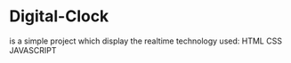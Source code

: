 # Digital-Clock
is a simple project which display the realtime 
technology used:
HTML
CSS
JAVASCRIPT
